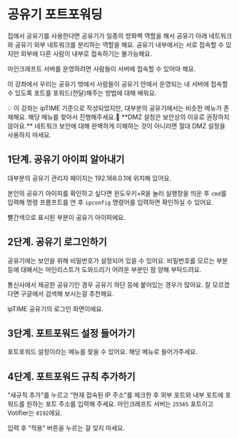 # 공유기 포트포워딩

집에서 공유기를 사용한다면 공유기가 일종의 방화벽 역할을 해서 공유기 아래 네트워크와 공유기 외부 네트워크를 분리하는 역할을 해요. 공유기 내부에서는 서로 접속할 수 있지만 외부에 다른 사람이 내부로 접속하기는 불가능해요.

마인크래프트 서버를 운영하려면 사람들이 서버에 접속할 수 있어야 해요.

이 강좌에서 우리는 공유기 밖에서 사람들이 공유기 안에서 운영되는 내 서버에 접속할 수 있도록 포트를 포워드(전달)해주는 방법에 대해 배워요.

💡 이 강좌는 ipTIME 기준으로 작성되었지만, 대부분의 공유기에서는 비슷한 메뉴가 존재해요. 해당 메뉴를 찾아서 진행해주세요.🚫 \*\*DMZ 설정은 보안상의 이유로 권장하지 않아요.\*\* 네트워크 보안에 대해 완벽하게 이해하는 것이 아니라면 절대 DMZ 설정을 사용하지 마세요.

## 1단계. 공유기 아이피 알아내기

대부분의 공유기 관리자 페이지는 192.168.0.1에 위치해 있어요.

본인의 공유기 아이피를 확인하고 싶다면 윈도우키+R을 눌러 실행창을 띄운 후 `cmd`를 입력해 명령 프롬프트를 연 후 `ipconfig` 명령어를 입력하면 확인하실 수 있어요.

빨간색으로 표시된 부분이 공유기 아이피에요.

## 2단계. 공유기 로그인하기

공유기에는 보안을 위해 비밀번호가 설정되어 있을 수 있어요. 비밀번호를 모르는 부분 등에 대해서는 마인리스트가 도와드리기 어려운 부분인 점 양해 부탁드려요.

통신사에서 제공한 공유기인 경우 공유기 하단 등에 붙어있는 경우가 많아요. 잘 모르겠다면 구글에서 검색해 보시는걸 추천해요.

ipTIME 공유기의 로그인 화면이에요.

## 3단계. 포트포워드 설정 들어가기

포트포워드 설정이라는 메뉴를 찾을 수 있어요. 해당 메뉴로 들어가주세요.

## 4단계. 포트포워드 규칙 추가하기

“새규칙 추가"를 누르고 “현재 접속된 IP 주소”를 체크한 후 외부 포트와 내부 포트에 포워드를 원하는 포트 주소를 입력해 주세요. 마인크래프트 서버는 `25565` 포트이고 Votifier는 `8192`에요.

입력 후 “적용” 버튼을 누르는 걸 잊지 마세요.
